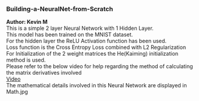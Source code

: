 ### Building-a-NeuralNet-from-Scratch
**Author: Kevin M**<br>
This is a simple 2 layer Neural Network with 1 Hidden Layer.<br>
This model has been trained on the MNIST dataset.<br>
For the hidden layer the ReLU Activation function has been used.<br>
Loss function is the Cross Entropy Loss combined with L2 Regularization<br>
For Initialization of the 2 weight matrices the He(Kaiming) initialization method is used.<br>
Please refer to the below video for help regarding the method of calculating the matrix derivatives involved<br>
[Video](https://www.youtube.com/watch?v=pauPCy_s0Ok)<br>
The mathematical details involved in this Neural Network are displayed in Math.jpg<br>







